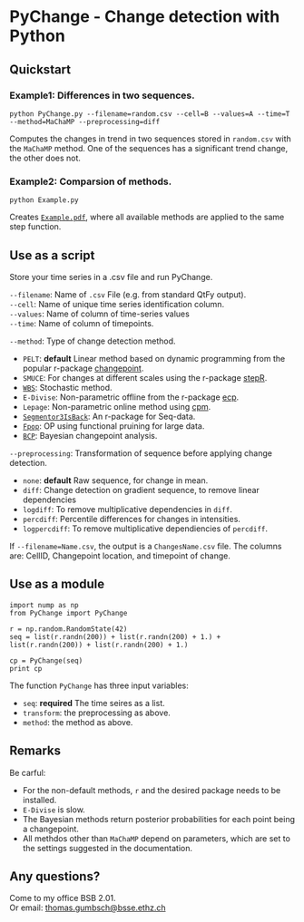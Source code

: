 # PyChange - Change detection with Python

## Quickstart

### Example1: Differences in two sequences.  

```
python PyChange.py --filename=random.csv --cell=B --values=A --time=T --method=MaChaMP --preprocessing=diff
```

Computes the changes in trend in two sequences stored in `random.csv` with the `MaChaMP` method. One of the sequences has a significant trend change, the other does not.   

### Example2: Comparsion of methods.   

```
python Example.py
```

Creates [`Example.pdf`](./Example.pdf), where all available methods are applied to the same step function.    

## Use as a script   

Store your time series in a .csv file and run PyChange.  

`--filename`: Name of `.csv` File (e.g. from standard QtFy output).  
`--cell`: Name of unique time series identification column.     
`--values`: Name of column of time-series values    
`--time`: Name of column of timepoints.    

`--method`: Type of change detection method.   
- `PELT`: **default** Linear method based on dynamic programming from the popular r-package [changepoint](https://cran.r-project.org/web/packages/changepoint/index.html). 
- `SMUCE`: For changes at different scales using the r-package [stepR](https://cran.r-project.org/web/packages/stepR/index.html).    
- [`WBS`](https://cran.r-project.org/web/packages/wbs/index.html): Stochastic method. 
- `E-Divise`: Non-parametric offline from the r-package [ecp](https://cran.r-project.org/web/packages/ecp/index.html).    
- `Lepage`: Non-parametric online method using [cpm](https://cran.r-project.org/web/packages/cpm/index.html).   
- [`Segmentor3IsBack`](https://cran.r-project.org/web/packages/Segmentor3IsBack/index.html): An r-package for Seq-data.  
- [`Fpop`](https://r-forge.r-project.org/R/?group_id=1851): OP using functional pruining for large data.   
- [`BCP`](https://cran.r-project.org/web/packages/bcp/index.html): Bayesian changepoint analysis.   

`--preprocessing`: Transformation of sequence before applying change detection. 
- `none`: **default**  Raw sequence, for change in mean.     
- `diff`: Change detection on gradient sequence, to remove linear dependencies   
- `logdiff`: To remove multiplicative dependencies in `diff`.  
- `percdiff`: Percentile differences for changes in intensities.    
- `logpercdiff`: To remove multiplicative dependiencies of `percdiff`. 

If `--filename=Name.csv`, the output is a `ChangesName.csv` file. The columns are: CellID, Changepoint location, and timepoint of change.    

## Use as a module  

```
import nump as np
from PyChange import PyChange

r = np.random.RandomState(42)
seq = list(r.randn(200)) + list(r.randn(200) + 1.) + list(r.randn(200)) + list(r.randn(200) + 1.)

cp = PyChange(seq)
print cp
```

The function `PyChange` has three input variables:   
- `seq`: **required** The time seires as a list.  
- `transform`: the preprocessing as above.    
- `method`: the method as above.   

## Remarks  

Be carful:    
- For the non-default methods, `r` and the desired package needs to be installed.      
- `E-Divise` is slow.    
- The Bayesian methods return posterior probabilities for each point being a changepoint.  
- All methdos other than `MaChaMP` depend on parameters, which are set to the settings suggested in the documentation.   

## Any questions?  

Come to my office BSB 2.01.   
Or email: thomas.gumbsch@bsse.ethz.ch 
